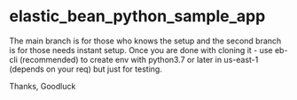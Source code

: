 # elastic_bean_python_sample_app

The main branch is for those who knows the setup and the second branch is for those needs instant setup. 
Once you are done with cloning it - use eb-cli (recommended) to create env with python3.7 or later in us-east-1 (depends on your req) but just for testing. 

Thanks, Goodluck

